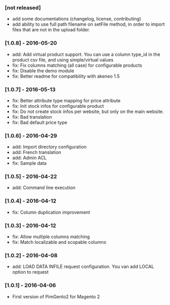 ### [not released]
  
  * add some documentations (changelog, license, contributing)
  * add ability to use full path filename on setFile method, in order to import files that are not in the upload folder.

### [1.0.8] - 2016-05-20

  * add: Add virtual product support. You can use a column type_id in the product csv file, and using simple/virtual values
  * fix: Fix columns matching (all case) for configurable products
  * fix: Disable the demo module
  * fix: Better readme for compatibility with akeneo 1.5

### [1.0.7] - 2016-05-13

  * fix: Better attribute type mapping for price attribute
  * fix: Init stock infos for configurable product
  * fix: Do not create stock infos per website, but only on the main website.
  * fix: Bad translation
  * fix: Bad default price type

### [1.0.6] - 2016-04-29

  * add: Import directory configuration
  * add: French translation
  * add: Admin ACL
  * fix: Sample data

### [1.0.5] - 2016-04-22

  * add: Command line execution

### [1.0.4] - 2016-04-12

  * fix: Column duplication improvement

### [1.0.3] - 2016-04-12

  * fix: Allow multiple columns matching
  * fix: Match localizable and scopable columns

### [1.0.2] - 2016-04-08

  * add: LOAD DATA INFILE request configuration. You van add LOCAL option to request

### [1.0.1] - 2016-04-06

  * First version of PimGento2 for Magento 2